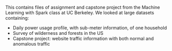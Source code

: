This contains files of assignment and capstone project from the Machine Learning with Spark class at UC Berkeley.  We looked at large datasets containing:

- Daily power usage profile, with sub-meter information, of one household
- Survey of wilderness and forests in the US
- Capstone project:  website traffic information with both normal and anomalous traffic
